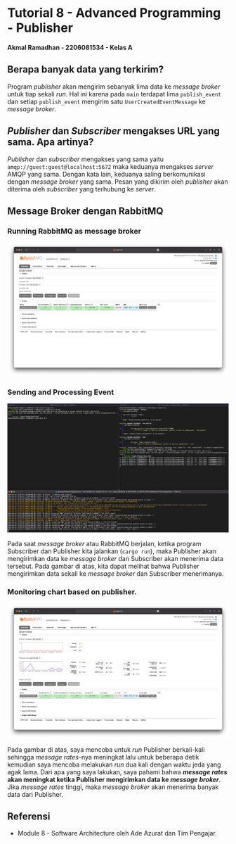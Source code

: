 # Tutorial 8 - Advanced Programming - Publisher
**Akmal Ramadhan - 2206081534 - Kelas A**

## Berapa banyak data yang terkirim?
Program _publisher_ akan mengirim sebanyak lima data ke _message broker_ untuk tiap sekali _run_. Hal ini karena pada `main` terdapat lima `publish_event` dan setiap `publish_event` mengirim satu `UserCreatedEventMessage` ke _message broker_.

## _Publisher_ dan _Subscriber_ mengakses URL yang sama. Apa artinya?
_Publisher_ dan _subscriber_ mengakses yang sama yaitu `amqp://guest:guest@localhost:5672` maka keduanya mengakses _server_ AMQP yang sama. Dengan kata lain, keduanya saling berkomunikasi dengan _message broker_ yang sama. Pesan yang dikirim oleh _publisher_ akan diterima oleh _subscriber_ yang terhubung ke _server_.

## Message Broker dengan RabbitMQ
### Running RabbitMQ as message broker
<img src="image/img_0.png">

### Sending and Processing Event
<img src="image/img_1.png">

Pada saat _message broker_ atau RabbitMQ berjalan, ketika program Subscriber dan Publisher kita jalankan (`cargo run`), maka Publisher akan mengirimkan data ke _message broker_ dan Subscriber akan menerima data tersebut. Pada gambar di atas, kita dapat melihat bahwa Publisher mengirimkan data sekali ke _message broker_ dan Subscriber menerimanya.

### Monitoring chart based on publisher.
<img src="image/img_2.png">

Pada gambar di atas, saya mencoba untuk _run_ Publisher berkali-kali sehingga _message rates_-nya meningkat lalu untuk beberapa detik kemudian saya mencoba melakukan _run_ dua kali dengan waktu jeda yang agak lama. Dari apa yang saya lakukan, saya pahami bahwa **_message rates_ akan meningkat ketika Publisher mengirimkan data ke _message broker_**. Jika _message rates_ tinggi, maka _message broker_ akan menerima banyak data dari Publisher.

## Referensi
- Module 8 - Software Architecture oleh Ade Azurat dan Tim Pengajar.